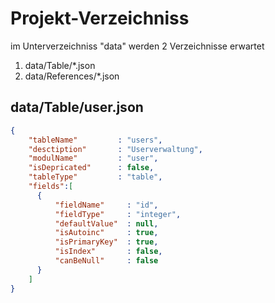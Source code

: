 # Projekt-Verzeichniss
im Unterverzeichniss "data" werden 2 Verzeichnisse erwartet
1) data/Table/*.json
2) data/References/*.json

## data/Table/user.json
```json
{
    "tableName"         : "users", 
    "desctiption"       : "Userverwaltung", 
    "modulName"         : "user",
    "isDepricated"      : false, 
    "tableType"         : "table",
    "fields":[ 
      {
          "fieldName"     : "id",
          "fieldType"     : "integer",
          "defaultValue"  : null,
          "isAutoinc"     : true,
          "isPrimaryKey"  : true,
          "isIndex"       : false,
          "canBeNull"     : false
      }
    ]
}
```